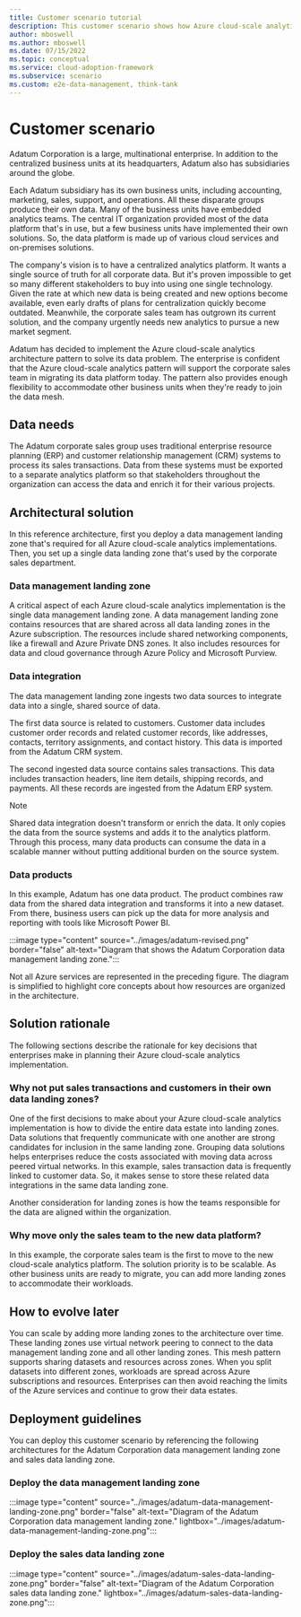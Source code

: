 ```yaml
---
title: Customer scenario tutorial
description: This customer scenario shows how Azure cloud-scale analytics provides a scalable, repeatable framework that meets an organization's unique needs for building modern data platforms.
author: mboswell
ms.author: mboswell
ms.date: 07/15/2022
ms.topic: conceptual
ms.service: cloud-adoption-framework
ms.subservice: scenario
ms.custom: e2e-data-management, think-tank
---
```


# Customer scenario

Adatum Corporation is a large, multinational enterprise. In addition to the centralized business units at its headquarters, Adatum also has subsidiaries around the globe.

Each Adatum subsidiary has its own business units, including accounting, marketing, sales, support, and operations. All these disparate groups produce their own data. Many of the business units have embedded analytics teams. The central IT organization provided most of the data platform that's in use, but a few business units have implemented their own solutions. So, the data platform is made up of various cloud services and on-premises solutions.

The company's vision is to have a centralized analytics platform. It wants a single source of truth for all corporate data. But it's proven impossible to get so many different stakeholders to buy into using one single technology. Given the rate at which new data is being created and new options become available, even early drafts of plans for centralization quickly become outdated. Meanwhile, the corporate sales team has outgrown its current solution, and the company urgently needs new analytics to pursue a new market segment.

Adatum has decided to implement the Azure cloud-scale analytics architecture pattern to solve its data problem. The enterprise is confident that the Azure cloud-scale analytics pattern will support the corporate sales team in migrating its data platform today. The pattern also provides enough flexibility to accommodate other business units when they're ready to join the data mesh.

## Data needs

The Adatum corporate sales group uses traditional enterprise resource planning (ERP) and customer relationship management (CRM) systems to process its sales transactions. Data from these systems must be exported to a separate analytics platform so that stakeholders throughout the organization can access the data and enrich it for their various projects.

## Architectural solution

In this reference architecture, first you deploy a data management landing zone that's required for all Azure cloud-scale analytics implementations. Then, you set up a single data landing zone that's used by the corporate sales department.

### Data management landing zone

A critical aspect of each Azure cloud-scale analytics implementation is the single data management landing zone. A data management landing zone contains resources that are shared across all data landing zones in the Azure subscription. The resources include shared networking components, like a firewall and Azure Private DNS zones. It also includes resources for data and cloud governance through Azure Policy and Microsoft Purview.

### Data integration

The data management landing zone ingests two data sources to integrate data into a single, shared source of data.

The first data source is related to customers. Customer data includes customer order records and related customer records, like addresses, contacts, territory assignments, and contact history. This data is imported from the Adatum CRM system.

The second ingested data source contains sales transactions. This data includes transaction headers, line item details, shipping records, and payments. All these records are ingested from the Adatum ERP system.

> [!NOTE]
> Shared data integration doesn't transform or enrich the data. It only copies the data from the source systems and adds it to the analytics platform. Through this process, many data products can consume the data in a scalable manner without putting additional burden on the source system.

### Data products

In this example, Adatum has one data product. The product combines raw data from the shared data integration and transforms it into a new dataset. From there, business users can pick up the data for more analysis and reporting with tools like Microsoft Power BI.

:::image type="content" source="../images/adatum-revised.png" border="false" alt-text="Diagram that shows the Adatum Corporation data management landing zone.":::

Not all Azure services are represented in the preceding figure. The diagram is simplified to highlight core concepts about how resources are organized in the architecture.

## Solution rationale

The following sections describe the rationale for key decisions that enterprises make in planning their Azure cloud-scale analytics implementation.

### Why not put sales transactions and customers in their own data landing zones?

One of the first decisions to make about your Azure cloud-scale analytics implementation is how to divide the entire data estate into landing zones. Data solutions that frequently communicate with one another are strong candidates for inclusion in the same landing zone. Grouping data solutions helps enterprises reduce the costs associated with moving data across peered virtual networks. In this example, sales transaction data is frequently linked to customer data. So, it makes sense to store these related data integrations in the same data landing zone.

Another consideration for landing zones is how the teams responsible for the data are aligned within the organization.  

### Why move only the sales team to the new data platform?

In this example, the corporate sales team is the first to move to the new cloud-scale analytics platform. The solution priority is to be scalable. As other business units are ready to migrate, you can add more landing zones to accommodate their workloads.

## How to evolve later

You can scale by adding more landing zones to the architecture over time. These landing zones use virtual network peering to connect to the data management landing zone and all other landing zones. This mesh pattern supports sharing datasets and resources across zones. When you split datasets into different zones, workloads are spread across Azure subscriptions and resources. Enterprises can then avoid reaching the limits of the Azure services and continue to grow their data estates.

## Deployment guidelines

You can deploy this customer scenario by referencing the following architectures for the Adatum Corporation data management landing zone and sales data landing zone.

### Deploy the data management landing zone

:::image type="content" source="../images/adatum-data-management-landing-zone.png" border="false" alt-text="Diagram of the Adatum Corporation data management landing zone." lightbox="../images/adatum-data-management-landing-zone.png":::

### Deploy the sales data landing zone

:::image type="content" source="../images/adatum-sales-data-landing-zone.png" border="false" alt-text="Diagram of the Adatum Corporation sales data landing zone." lightbox="../images/adatum-sales-data-landing-zone.png":::
